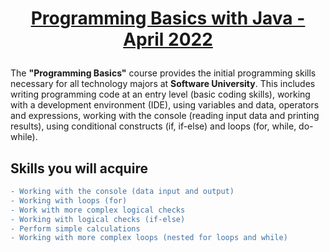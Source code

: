 # <p align="center">  **[Programming Basics with Java - April 2022](https://softuni.bg/trainings/3741/programming-basics-with-java-april-2022)** </p>

The **"Programming Basics"** course provides the initial programming skills necessary for all technology majors at **Software University**. This includes writing programming code at an entry level (basic coding skills), working with a development environment (IDE), using variables and data, operators and expressions, working with the console (reading input data and printing results), using conditional constructs (if, if-else) and loops (for, while, do-while).

## **Skills you will acquire**
 
```diff
- Working with the console (data input and output)
- Working with loops (for)
- Work with more complex logical checks
- Working with logical checks (if-else)
- Perform simple calculations
- Working with more complex loops (nested for loops and while)
```
